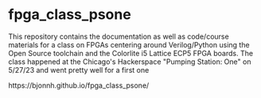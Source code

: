 # fpga_class_psone
This repository contains the documentation as well as code/course materials for a class on FPGAs centering around Verilog/Python using the Open Source toolchain and the Colorlite i5 Lattice ECP5 FPGA boards.
The class happened at the Chicago's Hackerspace "Pumping Station: One" on 5/27/23 and went pretty well for a first one

<p>
  https://bjonnh.github.io/fpga_class_psone/
